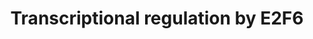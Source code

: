 ---
annotations:
- id: PW:0000004
  parent: regulatory pathway
  type: Pathway Ontology
  value: regulatory pathway
authors:
- ReactomeTeam
- DeSl
- Eweitz
description: E2F6, similar to other E2F proteins, possesses the DNA binding domain,
  the dimerization domain and the marked box. E2F6, however, does not have a pocket
  protein binding domain and thus does not interact with the retinoblastoma family
  members RB1, RBL1 (p107) and RBL2 (p130) (Gaubatz et al. 1998, Trimarchi et al.
  1998, Cartwright et al. 1998). E2F6 lacks the transactivation domain and acts as
  a transcriptional repressor (Gaubatz et al. 1998, Trimarchi et al. 1998, Cartwright
  et al. 1998). E2F6 forms a heterodimer with TFDP1 (DP-1) (Trimarchi et al. 1998,
  Ogawa et al. 2002, Cartwright et al. 1998) or TFDP2 (DP-2) (Gaubatz et al. 1998,
  Trimarchi et al. 1998, Cartwright et al. 1998).<p>E2f6 knockout mice are viable
  and embryonic fibroblasts derived from these mice proliferate normally. Although
  E2f6 knockout mice appear healthy, they are affected by homeotic transformations
  of the axial skeleton, involving vertebrae and ribs. Similar skeletal defects have
  been reported in mice harboring mutations in polycomb genes, suggesting that E2F6
  may function in recruitment of polycomb repressor complex(es) to target promoters
  (Storre et al. 2002).<p>E2F6 mediates repression of E2F responsive genes. While
  E2F6 was suggested to maintain G0 state in quiescent cells (Gaubatz et al. 1998,
  Ogawa et al. 2002), this finding has been challenged (Giangrande et al. 2004, Bertoli
  et al. 2013, Bertoli et al. 2016). Instead, E2F6-mediated gene repression in proliferating
  (non-quiescent) cells is thought to repress E2F targets involved in G1/S transition
  during S phase of the cell cycle. E2F6 does not affect E2F targets involved in G2/M
  transition (Oberley et al. 2003, Giangrande et al. 2004, Attwooll et al. 2005, Trojer
  et al. 2011, Bertoli et al. 2013). In the context of the E2F6.com-1 complex, E2F6
  was shown to bind to promoters of E2F1, MYC, CDC25A and TK1 genes (Ogawa et al.
  2002). E2F6 also binds the promoters of CDC6, RRM1 (RR1), PCNA and TYMS (TS) genes
  (Giangrande et al. 2004), as well as the promoter of the DHFR gene (Gaubatz et al.
  1998). While transcriptional repression by the E2F6.com 1 complex may be associated
  with histone methyltransferase activity (Ogawa et al. 2002), E2F6 can also repress
  transcription independently of H3K9 methylation (Oberley et al. 2003).<p>During
  S phase, E2F6 is involved in the DNA replication stress checkpoint (Bertoli et al.
  2013, Bertoli et al. 2016). Under replication stress, CHEK1-mediated phosphorylation
  prevents association of E2F6 with its target promoters, allowing transcription of
  E2F target genes whose expression is needed for resolution of stalled replication
  forks and restart of DNA synthesis. Inability to induce transcription of E2F target
  genes (due to CHEK1 inhibition or E2F6 overexpression) leads to replication stress
  induced DNA damage (Bertoli et al. 2013, Bertoli et al. 2016). E2F6 represses transcription
  of a number of E2F targets involved in DNA synthesis and repair, such as RRM2, RAD51,
  BRCA1, and RBBP8 (Oberley et al. 2003, Bertoli et al. 2013).  View original pathway
  at [http://www.reactome.org/PathwayBrowser/#DIAGRAM=8953750 Reactome].
last-edited: 2021-05-09
organisms:
- Homo sapiens
redirect_from:
- /index.php/Pathway:WP4413
- /instance/WP4413
revision: null
schema-jsonld:
- '@context': https://schema.org/
  '@id': https://wikipathways.github.io/pathways/WP4413.html
  '@type': Dataset
  creator:
    '@type': Organization
    name: WikiPathways
  description: E2F6, similar to other E2F proteins, possesses the DNA binding domain,
    the dimerization domain and the marked box. E2F6, however, does not have a pocket
    protein binding domain and thus does not interact with the retinoblastoma family
    members RB1, RBL1 (p107) and RBL2 (p130) (Gaubatz et al. 1998, Trimarchi et al.
    1998, Cartwright et al. 1998). E2F6 lacks the transactivation domain and acts
    as a transcriptional repressor (Gaubatz et al. 1998, Trimarchi et al. 1998, Cartwright
    et al. 1998). E2F6 forms a heterodimer with TFDP1 (DP-1) (Trimarchi et al. 1998,
    Ogawa et al. 2002, Cartwright et al. 1998) or TFDP2 (DP-2) (Gaubatz et al. 1998,
    Trimarchi et al. 1998, Cartwright et al. 1998).<p>E2f6 knockout mice are viable
    and embryonic fibroblasts derived from these mice proliferate normally. Although
    E2f6 knockout mice appear healthy, they are affected by homeotic transformations
    of the axial skeleton, involving vertebrae and ribs. Similar skeletal defects
    have been reported in mice harboring mutations in polycomb genes, suggesting that
    E2F6 may function in recruitment of polycomb repressor complex(es) to target promoters
    (Storre et al. 2002).<p>E2F6 mediates repression of E2F responsive genes. While
    E2F6 was suggested to maintain G0 state in quiescent cells (Gaubatz et al. 1998,
    Ogawa et al. 2002), this finding has been challenged (Giangrande et al. 2004,
    Bertoli et al. 2013, Bertoli et al. 2016). Instead, E2F6-mediated gene repression
    in proliferating (non-quiescent) cells is thought to repress E2F targets involved
    in G1/S transition during S phase of the cell cycle. E2F6 does not affect E2F
    targets involved in G2/M transition (Oberley et al. 2003, Giangrande et al. 2004,
    Attwooll et al. 2005, Trojer et al. 2011, Bertoli et al. 2013). In the context
    of the E2F6.com-1 complex, E2F6 was shown to bind to promoters of E2F1, MYC, CDC25A
    and TK1 genes (Ogawa et al. 2002). E2F6 also binds the promoters of CDC6, RRM1
    (RR1), PCNA and TYMS (TS) genes (Giangrande et al. 2004), as well as the promoter
    of the DHFR gene (Gaubatz et al. 1998). While transcriptional repression by the
    E2F6.com 1 complex may be associated with histone methyltransferase activity (Ogawa
    et al. 2002), E2F6 can also repress transcription independently of H3K9 methylation
    (Oberley et al. 2003).<p>During S phase, E2F6 is involved in the DNA replication
    stress checkpoint (Bertoli et al. 2013, Bertoli et al. 2016). Under replication
    stress, CHEK1-mediated phosphorylation prevents association of E2F6 with its target
    promoters, allowing transcription of E2F target genes whose expression is needed
    for resolution of stalled replication forks and restart of DNA synthesis. Inability
    to induce transcription of E2F target genes (due to CHEK1 inhibition or E2F6 overexpression)
    leads to replication stress induced DNA damage (Bertoli et al. 2013, Bertoli et
    al. 2016). E2F6 represses transcription of a number of E2F targets involved in
    DNA synthesis and repair, such as RRM2, RAD51, BRCA1, and RBBP8 (Oberley et al.
    2003, Bertoli et al. 2013).  View original pathway at [http://www.reactome.org/PathwayBrowser/#DIAGRAM=8953750
    Reactome].
  keywords:
  - (BMI1,PCGF2:RYBP:RING1:PHC1,PHC3)
  - (EZH2) core
  - (PCGF6:L3MBTL2:RING1,RNF2:YAF2)
  - ADP
  - APAF1
  - APAF1 gene
  - 'APAF1 gene '
  - ATP
  - 'BMI1 '
  - BRCA1
  - BRCA1 gene
  - 'BRCA1 gene '
  - CBX3
  - 'CBX3 '
  - CBX5
  - CBX5 gene
  - 'CBX5 gene '
  - CDC7
  - CDC7 gene
  - 'CDC7 gene '
  - E2F1
  - 'E2F1 '
  - E2F1 gene
  - 'E2F1 gene '
  - E2F1:(TFDP1,TFDP2)
  - E2F1:(TFDP1,TFDP2):APAF1 gene
  - E2F1:(TFDP1,TFDP2):RAD51 gene
  - E2F1:TFDP1,TFDP2:RRM2 gene
  - E2F6
  - 'E2F6 '
  - E2F6:(TFDP1,TFDP2)
  - E2F6:(TFDP1,TFDP2):APAF1 gene
  - E2F6:(TFDP1,TFDP2):BRCA1 gene
  - E2F6:(TFDP1,TFDP2):CBX5 gene
  - E2F6:(TFDP1,TFDP2):PRC1 (BMI1,PCGF2:RYBP:RING1:PHC1,PHC3)
  - E2F6:(TFDP1,TFDP2):RAD51 gene
  - E2F6:(TFDP1,TFDP2):RBBP4 gene
  - E2F6:(TFDP1,TFDP2):RRM2 gene
  - E2F6:(TFDP1.TFDP2):RBBP8 gene
  - E2F6:TFDP1
  - E2F6:TFDP1/2,(E2F6:TFDP1:MGA:MAX:EHMT1:EHMT2:CBX3:PRC1.6)
  - E2F6:TFDP1/2:E2F1
  - E2F6:TFDP1:EPC1
  - E2F6:TFDP1:EPC1:PRC2
  - E2F6:TFDP1:MGA:MAX
  - E2F6:TFDP1:MGA:MAX:EHMT1:EHMT2
  - E2F6:TFDP1:MGA:MAX:EHMT1:EHMT2:CBX3:PRC1.6
  - E2F6:TFDP1:MGA:MAX:EHMT1:EHMT2:CBX3:PRC1.6:E2F1 gene
  - E2F6:TFDP2
  - 'EED '
  - 'EHMT1 '
  - EHMT1:EHMT2
  - 'EHMT2 '
  - EPC1
  - 'EPC1 '
  - 'EZH2 '
  - L3MBTL2
  - 'L3MBTL2 '
  - 'MAX '
  - 'MGA '
  - MGA:MAX
  - 'PCGF2 '
  - PCGF6
  - 'PCGF6 '
  - 'PHC1 '
  - 'PHC3 '
  - PRC1
  - PRC1.6
  - PRC1L4
  - PRC1L4:CDC7 gene
  - PRC1L4:UXT gene
  - PRC2 (EZH2) Core
  - RAD51
  - RAD51 gene
  - 'RAD51 gene '
  - RBBP4
  - 'RBBP4 '
  - RBBP4 gene
  - 'RBBP4 gene '
  - 'RBBP7 '
  - RBBP8
  - RBBP8 gene
  - 'RBBP8 gene '
  - 'RING1 '
  - RING1,RNF2
  - 'RNF2 '
  - RRM2
  - RRM2 gene
  - 'RRM2 gene '
  - 'RYBP '
  - 'SUZ12 '
  - TFDP1
  - 'TFDP1 '
  - TFDP2
  - 'TFDP2 '
  - UXT
  - UXT gene
  - 'UXT gene '
  - 'YAF2 '
  - gene
  - p-S12-E2F6
  - p-S317,S345-CHEK1
  license: CC0
  name: Transcriptional regulation by E2F6
seo: CreativeWork
title: Transcriptional regulation by E2F6
wpid: WP4413
---